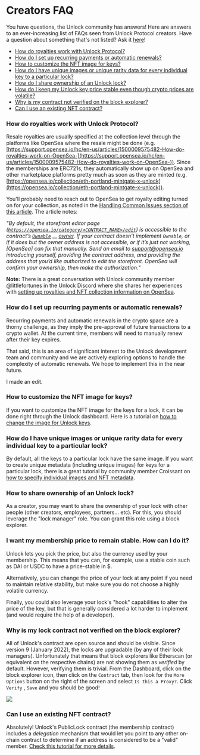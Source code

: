 # Creators FAQ

You have questions, the Unlock community has answers! Here are answers to an ever-increasing list of FAQs seen from Unlock Protocol creators. Have a question about something that's not listed? Ask it [here](https://discord.gg/uEtjWAYJPj)!

* [How do royalties work with Unlock Protocol?](faq.md#how-do-royalties-work-with-unlock-protocol)
* [How do I set up recurring payments or automatic renewals?](faq.md#how-do-i-set-up-recurring-payments-or-automatic-renewals)
* [How to customize the NFT image for keys?](faq.md#how-to-customize-the-nft-image-for-keys)
* [How do I have unique images or unique rarity data for every individual key to a particular lock?](faq.md#how-do-i-have-unique-images-or-unique-rarity-data-for-every-individual-key-to-a-particular-lock)
* [How do I share ownership of an Unlock lock?](faq.md#how-to-share-ownership-of-an-unlock-lock)
* [How do I keep my Unlock key price stable even though crypto prices are volatile?](faq.md#i-want-my-membership-price-to-remain-stable.-how-can-i-do-it)
* [Why is my contract not verified on the block explorer?](faq.md#why-is-my-lock-contract-not-verified-on-the-block-explorer)
* [Can I use an existing NFT contract?](faq.md#can-i-use-an-existing-nft-contract)

### How do royalties work with Unlock Protocol?

Resale royalties are usually specified at the collection level through the platforms like OpenSea where the resale might be done (e.g. [https://support.opensea.io/hc/en-us/articles/1500009575482-How-do-royalties-work-on-OpenSea-](https://support.opensea.io/hc/en-us/articles/1500009575482-How-do-royalties-work-on-OpenSea-)). Since the memberships are ERC721s, they automatically show up on OpenSea and other marketplace platforms pretty much as soon as they are minted (e.g. [https://opensea.io/collection/eth-portland-mintgate-x-unlock](https://opensea.io/collection/eth-portland-mintgate-x-unlock)).

You'll probably need to reach out to OpenSea to get royalty editing turned on for your collection, as noted in the [Handling Common Issues section of this article](https://medium.com/opensea/how-to-create-your-own-marketplace-on-opensea-in-three-minutes-or-less-12373ca5818a). The article notes:

_"By default, the storefront editor page (_[_`https://opensea.io/category/<CONTRACT_NAME>/edit`_](https://opensea.io/category/%3CCONTRACT\_NAME%3E/edit)_) is accessible to the contract’s_ [_`Ownable`_](https://github.com/OpenZeppelin/openzeppelin-solidity/blob/0dded493a03623c93845c2d58634c229862ab54a/contracts/ownership/Ownable.sol#L22-L27) \_\_ [_owner_](https://github.com/OpenZeppelin/openzeppelin-solidity/blob/0dded493a03623c93845c2d58634c229862ab54a/contracts/ownership/Ownable.sol#L22-L27)_. If your contract doesn’t implement `Ownable`, or if it does but the owner address is not accessible, or if it’s just not working, \[OpenSea] can fix that manually. Send an email to_ [_support@opensea.io_](mailto:support@opensea.io) _introducing yourself, providing the contract address, and providing the address that you’d like authorized to edit the storefront. OpenSea will confirm your ownership, then make the authorization."_

**Note:** There is a great conversation with Unlock community member @littlefortunes in the Unlock Discord where she shares her experiences with [setting up royalties and NFT collection information on OpenSea](https://discord.com/channels/462280183425138719/835883502297284628/934784500301451264).

### **How do I set up recurring payments or automatic renewals?** <a href="#how-do-i-set-up-recurring-payments-or-automatic-renewals" id="how-do-i-set-up-recurring-payments-or-automatic-renewals"></a>

Recurring payments and automatic renewals in the crypto space are a thorny challenge, as they imply the pre-approval of future transactions to a crypto wallet. At the current time, members will need to manually renew after their key expires.

That said, this is an area of significant interest to the Unlock development team and community and we are actively exploring options to handle the complexity of automatic renewals. We hope to implement this in the near future.

I made an edit.

### How to customize the NFT image for keys?

If you want to customize the NFT image for the keys for a lock, it can be done right through the Unlock dashboard. Here is a tutorial on [how to change the image for Unlock keys](customizing-the-nft.md#customize-each-memberships-icon).

### How do I have unique images or unique rarity data for every individual key to a particular lock?

By default, all the keys to a particular lock have the same image. If you want to create unique metadata (including unique images) for keys for a particular lock, there is a great tutorial by community member Croissant on [how to specify individual images and NFT metadata](tutorials-1/customizing-locks-on-opensea.md).

### How to share ownership of an Unlock lock?

As a creator, you may want to share the ownership of your lock with other people (other creators, employees, partners... etc). For this, you should leverage the "lock manager" role. You can grant this role using a block explorer.

### I want my membership price to remain stable. How can I do it?

Unlock lets you pick the price, but also the currency used by your membership. This means that you can, for example, use a stable coin such as DAI or USDC to have a price-stable in $.

Alternatively, you can change the price of your lock at any point if you need to maintain relative stability, but make sure you do not choose a highly volatile currency.

Finally, you could also leverage your lock's "hook" capabilities to alter the price of the key, but that is generally considered a lot harder to implement (and would require the help of a developer).

### Why is my lock contract not verified on the block explorer?

All of Unlock's contract are open source and should be visible. Since version 9 (January 2022), the locks are upgradable (by any of their lock managers). Unfortunately that means that block explorers like Etherscan (or equivalent on the respective chains) are not showing them as _verified_ by default. However, verifying them is trivial. From the Dashboard, click on the block explorer icon, then click on the `Contract` tab, then look for the `More Options` button on the right of the screen and select `Is this a Proxy?`. Click `Verify` , `Save` and you should be good!

![](../.gitbook/assets/using-etherscan.gif)

### Can I use an existing NFT contract?

Absolutely! Unlock's PublicLock contract (the membership contract) includes a _delegation_ mechanism that would let you point to any other on-chain contract to determine if an address is considered to be a "valid" member. [Check this tutorial for more details](https://docs.unlock-protocol.com/unlock/creators/tutorials-1/using-an-existing-nft-contract).
